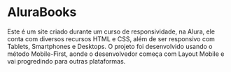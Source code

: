 # AluraBooks
Este é um site criado durante um curso de responsividade, na Alura, ele conta com diversos recursos HTML e CSS, além de ser responsivo com Tablets, Smartphones e Desktops. O projeto foi desenvolvido usando o método Mobile-First, aonde o desenvolvedor começa com Layout Mobile e vai progredindo para outras plataformas.  
